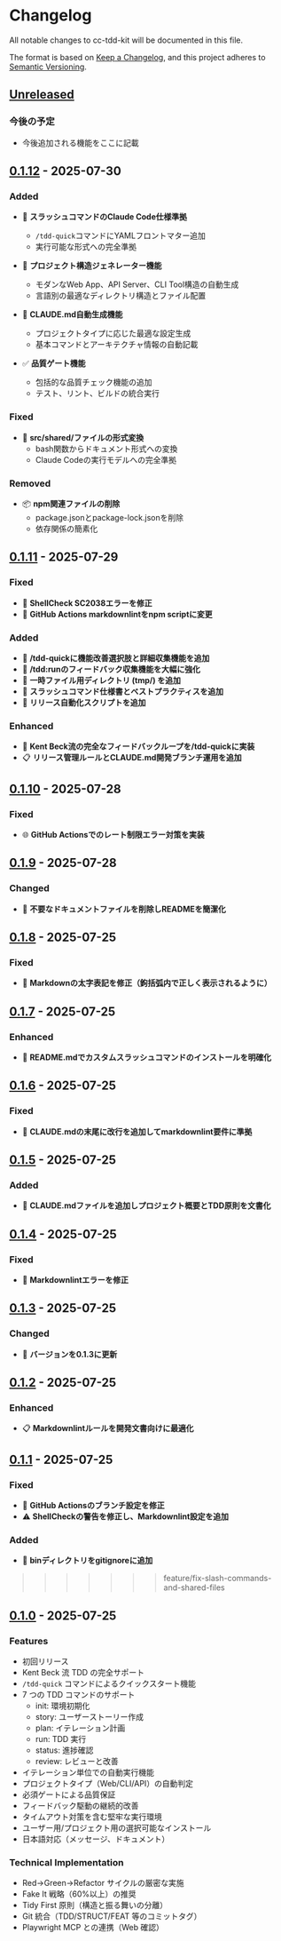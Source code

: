 # Changelog

All notable changes to cc-tdd-kit will be documented in this file.

The format is based on [Keep a Changelog](https://keepachangelog.com/en/1.0.0/),
and this project adheres to [Semantic Versioning](https://semver.org/spec/v2.0.0.html).

## [Unreleased]

### 今後の予定

- 今後追加される機能をここに記載
## [0.1.12] - 2025-07-30

### Added

- 🚀 **スラッシュコマンドのClaude Code仕様準拠**
  - `/tdd-quick`コマンドにYAMLフロントマター追加
  - 実行可能な形式への完全準拠

- 📁 **プロジェクト構造ジェネレーター機能**
  - モダンなWeb App、API Server、CLI Tool構造の自動生成
  - 言語別の最適なディレクトリ構造とファイル配置

- 📝 **CLAUDE.md自動生成機能**
  - プロジェクトタイプに応じた最適な設定生成
  - 基本コマンドとアーキテクチャ情報の自動記載

- ✅ **品質ゲート機能**
  - 包括的な品質チェック機能の追加
  - テスト、リント、ビルドの統合実行

### Fixed

- 🔧 **src/shared/ファイルの形式変換**
  - bash関数からドキュメント形式への変換
  - Claude Codeの実行モデルへの完全準拠

### Removed

- 📦 **npm関連ファイルの削除**
  - package.jsonとpackage-lock.jsonを削除
  - 依存関係の簡素化

## [0.1.11] - 2025-07-29

### Fixed

- 🔧 **ShellCheck SC2038エラーを修正**
- 🔄 **GitHub Actions markdownlintをnpm scriptに変更**

### Added

- 🎯 **/tdd-quickに機能改善選択肢と詳細収集機能を追加**
- 💬 **/tdd:runのフィードバック収集機能を大幅に強化**
- 📂 **一時ファイル用ディレクトリ (tmp/) を追加**
- 📜 **スラッシュコマンド仕様書とベストプラクティスを追加**
- 🔄 **リリース自動化スクリプトを追加**

### Enhanced

- 🔁 **Kent Beck流の完全なフィードバックループを/tdd-quickに実装**
- 📋 **リリース管理ルールとCLAUDE.md開発ブランチ運用を追加**

## [0.1.10] - 2025-07-28

### Fixed

- 🌐 **GitHub Actionsでのレート制限エラー対策を実装**

## [0.1.9] - 2025-07-28

### Changed

- 📄 **不要なドキュメントファイルを削除しREADMEを簡潔化**

## [0.1.8] - 2025-07-25

### Fixed

- 📝 **Markdownの太字表記を修正（鉤括弧内で正しく表示されるように）**

## [0.1.7] - 2025-07-25

### Enhanced

- 📖 **README.mdでカスタムスラッシュコマンドのインストールを明確化**

## [0.1.6] - 2025-07-25

### Fixed

- 📄 **CLAUDE.mdの末尾に改行を追加してmarkdownlint要件に準拠**

## [0.1.5] - 2025-07-25

### Added

- 📝 **CLAUDE.mdファイルを追加しプロジェクト概要とTDD原則を文書化**

## [0.1.4] - 2025-07-25

### Fixed

- 🔧 **Markdownlintエラーを修正**

## [0.1.3] - 2025-07-25

### Changed

- 🔢 **バージョンを0.1.3に更新**

## [0.1.2] - 2025-07-25

### Enhanced

- 📋 **Markdownlintルールを開発文書向けに最適化**

## [0.1.1] - 2025-07-25

### Fixed

- 🔧 **GitHub Actionsのブランチ設定を修正**
- ⚠️ **ShellCheckの警告を修正し、Markdownlint設定を追加**

### Added

- 📁 **binディレクトリをgitignoreに追加**
>>>>>>> feature/fix-slash-commands-and-shared-files

## [0.1.0] - 2025-07-25

### Features

- 初回リリース
- Kent Beck 流 TDD の完全サポート
- `/tdd-quick` コマンドによるクイックスタート機能
- 7 つの TDD コマンドのサポート
  - init: 環境初期化
  - story: ユーザーストーリー作成
  - plan: イテレーション計画
  - run: TDD 実行
  - status: 進捗確認
  - review: レビューと改善
- イテレーション単位での自動実行機能
- プロジェクトタイプ（Web/CLI/API）の自動判定
- 必須ゲートによる品質保証
- フィードバック駆動の継続的改善
- タイムアウト対策を含む堅牢な実行環境
- ユーザー用/プロジェクト用の選択可能なインストール
- 日本語対応（メッセージ、ドキュメント）

### Technical Implementation

- Red→Green→Refactor サイクルの厳密な実施
- Fake It 戦略（60%以上）の推奨
- Tidy First 原則（構造と振る舞いの分離）
- Git 統合（TDD/STRUCT/FEAT 等のコミットタグ）
- Playwright MCP との連携（Web 確認）

[Unreleased]: https://github.com/B16B1RD/cc-tdd-kit/compare/v0.1.12...HEAD
[0.1.12]: https://github.com/B16B1RD/cc-tdd-kit/compare/v0.1.11...v0.1.12
[0.1.11]: https://github.com/B16B1RD/cc-tdd-kit/compare/v0.1.10...v0.1.11
[0.1.10]: https://github.com/B16B1RD/cc-tdd-kit/compare/v0.1.9...v0.1.10
[0.1.9]: https://github.com/B16B1RD/cc-tdd-kit/compare/v0.1.8...v0.1.9
[0.1.8]: https://github.com/B16B1RD/cc-tdd-kit/compare/v0.1.7...v0.1.8
[0.1.7]: https://github.com/B16B1RD/cc-tdd-kit/compare/v0.1.6...v0.1.7
[0.1.6]: https://github.com/B16B1RD/cc-tdd-kit/compare/v0.1.5...v0.1.6
[0.1.5]: https://github.com/B16B1RD/cc-tdd-kit/compare/v0.1.4...v0.1.5
[0.1.4]: https://github.com/B16B1RD/cc-tdd-kit/compare/v0.1.3...v0.1.4
[0.1.3]: https://github.com/B16B1RD/cc-tdd-kit/compare/v0.1.2...v0.1.3
[0.1.2]: https://github.com/B16B1RD/cc-tdd-kit/compare/v0.1.1...v0.1.2
[0.1.1]: https://github.com/B16B1RD/cc-tdd-kit/compare/v0.1.0...v0.1.1
[0.1.0]: https://github.com/B16B1RD/cc-tdd-kit/releases/tag/v0.1.0
